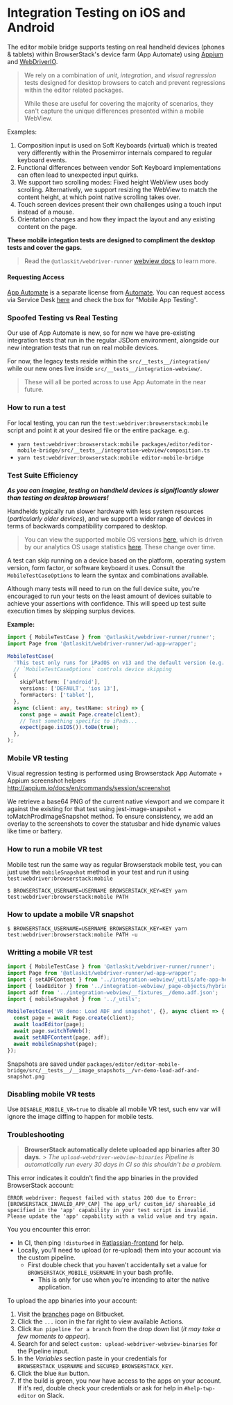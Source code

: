 # Integration Testing on iOS and Android

The editor mobile bridge supports testing on real handheld devices (phones & tablets) within BrowserStack's device farm (App Automate) using [Appium](http://appium.io/docs/en/about-appium/intro/) and [WebDriverIO](https://webdriver.io/docs/gettingstarted.html).

> We rely on a combination of _unit_, _integration_, and _visual regression_ tests designed for desktop browsers to catch and prevent regressions within the editor related packages.
>
> While these are useful for covering the majority of scenarios, they can't capture the unique differences presented within a mobile WebView.

Examples:

1. Composition input is used on Soft Keyboards (virtual) which is treated very differently within the Prosemirror internals compared to regular keyboard events.
1. Functional differences between vendor Soft Keyboard implementations can often lead to unexpected input quirks.
1. We support two scrolling modes: Fixed height WebView uses body scrolling. Alternatively, we support resizing the WebView to match the content height, at which point native scrolling takes over.
1. Touch screen devices present their own challenges using a touch input instead of a mouse.
1. Orientation changes and how they impact the layout and any existing content on the page.

**These mobile integation tests are designed to compliment the desktop tests and cover the gaps.**

> Read the `@atlaskit/webdriver-runner` [webview docs](../../../../../../build/webdriver-runner/utils/mobile/README.md) to learn more.

#### Requesting Access

[App Automate](https://app-automate.browserstack.com/) is a separate license from [Automate](https://automate.browserstack.com/). You can request access via Service Desk [here](https://hello.atlassian.net/servicedesk/customer/portal/2/create/3998) and check the box for "Mobile App Testing".

### Spoofed Testing vs Real Testing

Our use of App Automate is new, so for now we have pre-existing integration tests that run in the regular JSDom environment, alongside our new integration tests that run on real mobile devices.

For now, the legacy tests reside within the `src/__tests__/integration/` while our new ones live inside `src/__tests__/integration-webview/`.

> These will all be ported across to use App Automate in the near future.

### How to run a test

For local testing, you can run the `test:webdriver:browserstack:mobile` script and point it at your desired file or the entire package. e.g.

- `yarn test:webdriver:browserstack:mobile packages/editor/editor-mobile-bridge/src/__tests__/integration-webview/composition.ts`
- `yarn test:webdriver:browserstack:mobile editor-mobile-bridge`

### Test Suite Efficiency

**_As you can imagine, testing on handheld devices is significantly slower than testing on desktop browsers!_**

Handhelds typically run slower hardware with less system resources (_particularly older devices_), and we support a wider range of devices in terms of backwards compatibility compared to desktop.

> You can view the supported mobile OS versions [here](https://hello.atlassian.net/wiki/spaces/MOBILEKIT/pages/907164712/Tech+Stack), which is driven by our analytics OS usage statistics [here](https://analytics.amplitude.com/atlassian/dashboard/aiv9477). These change over time.

A test can skip running on a device based on the platform, operating system version, form factor, or software keyboard it uses. Consult the `MobileTestCaseOptions` to learn the syntax and combinations available.

Although many tests will need to run on the full device suite, you're encouraged to run your tests on the least amount of devices suitable to achieve your assertions with confidence. This will speed up test suite execution times by skipping surplus devices.

**Example:**

```typescript
import { MobileTestCase } from '@atlaskit/webdriver-runner/runner';
import Page from '@atlaskit/webdriver-runner/wd-app-wrapper';

MobileTestCase(
  'This test only runs for iPadOS on v13 and the default version (e.g. v14)',
  // `MobileTestCaseOptions` controls device skipping
  {
    skipPlatform: ['android'],
    versions: ['DEFAULT', 'ios 13'],
    formFactors: ['tablet'],
  },
  async (client: any, testName: string) => {
    const page = await Page.create(client);
    // Test something specific to iPads...
    expect(page.isIOS()).toBe(true);
  },
);
```

### Mobile VR testing

Visual regression testing is performed using Browserstack App Automate + Appium screenshot helpers http://appium.io/docs/en/commands/session/screenshot

We retrieve a base64 PNG of the current native viewport and we compare it against the existing for that test using jest-image-snapshot + toMatchProdImageSnapshot method.
To ensure consistency, we add an overlay to the screenshots to cover the statusbar and hide dynamic values like time or battery.

### How to run a mobile VR test

Mobile test run the same way as regular Browserstack mobile test, you can just use the `mobileSnapshot` method in your test and run it using `test:webdriver:browserstack:mobile`

```
$ BROWSERSTACK_USERNAME=USERNAME BROWSERSTACK_KEY=KEY yarn test:webdriver:browserstack:mobile PATH
```

### How to update a mobile VR snapshot

```
$ BROWSERSTACK_USERNAME=USERNAME BROWSERSTACK_KEY=KEY yarn test:webdriver:browserstack:mobile PATH -u
```

### Writting a mobile VR test

```ts
import { MobileTestCase } from '@atlaskit/webdriver-runner/runner';
import Page from '@atlaskit/webdriver-runner/wd-app-wrapper';
import { setADFContent } from '../integration-webview/_utils/afe-app-helpers';
import { loadEditor } from '../integration-webview/_page-objects/hybrid-editor-page';
import adf from '../integration-webview/__fixtures__/demo.adf.json';
import { mobileSnapshot } from '../_utils';

MobileTestCase('VR demo: Load ADF and snapshot', {}, async client => {
  const page = await Page.create(client);
  await loadEditor(page);
  await page.switchToWeb();
  await setADFContent(page, adf);
  await mobileSnapshot(page);
});
```

Snapshots are saved under
`packages/editor/editor-mobile-bridge/src/__tests__/__image_snapshots__/vr-demo-load-adf-and-snapshot.png`

### Disabling mobile VR tests

Use `DISABLE_MOBILE_VR=true` to disable all mobile VR test, such env var will ignore the image diffing to happen for mobile tests.

### Troubleshooting

> **BrowserStack automatically delete uploaded app binaries after 30 days.** > _The `upload-webdriver-webview-binaries` Pipeline is automatically run every 30 days in CI so this shouldn't be a problem._

This error indicates it couldn't find the app binaries in the provided BrowserStack account:

```
ERROR webdriver: Request failed with status 200 due to Error:
[BROWSERSTACK_INVALID_APP_CAP] The app_url/ custom_id/ shareable_id specified in the 'app' capability in your test script is invalid.
Please update the 'app' capability with a valid value and try again.
```

You you encounter this error:

- In CI, then ping `!disturbed` in [#atlassian-frontend](https://atlassian.slack.com/archives/CL6HC337Z) for help.
- Locally, you'll need to upload (or re-upload) them into your account via the custom pipeline.
  - First double check that you haven't accidentally set a value for `BROWSERSTACK_MOBILE_USERNAME` in your bash profile.
    - This is only for use when you're intending to alter the native application.

To upload the app binaries into your account:

1. Visit the [branches](https://bitbucket.org/atlassian/atlassian-frontend/branches/) page on Bitbucket.
1. Click the `...` icon in the far right to view available Actions.
1. Click `Run pipeline for a branch` from the drop down list (_it may take a few moments to appear_).
1. Search for and select `custom: upload-webdriver-webview-binaries` for the Pipeline input.
1. In the _Variables_ section paste in your credentials for `BROWSERSTACK_USERNAME` and `SECURED_BROWSERSTACK_KEY`.
1. Click the blue `Run` button.
1. If the build is green, you now have access to the apps on your account. If it's red, double check your credentials or ask for help in `#help-twp-editor` on Slack.

